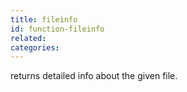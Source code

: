 ```yaml
---
title: fileinfo
id: function-fileinfo
related:
categories:
---
```


returns detailed info about the given file.